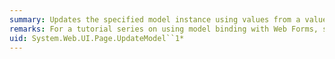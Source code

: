 ```yaml
---
summary: Updates the specified model instance using values from a value provider.
remarks: For a tutorial series on using model binding with Web Forms, see [Model Binding and Web Forms](http://go.microsoft.com/fwlink/?LinkId=286117).
uid: System.Web.UI.Page.UpdateModel``1*
---
```

